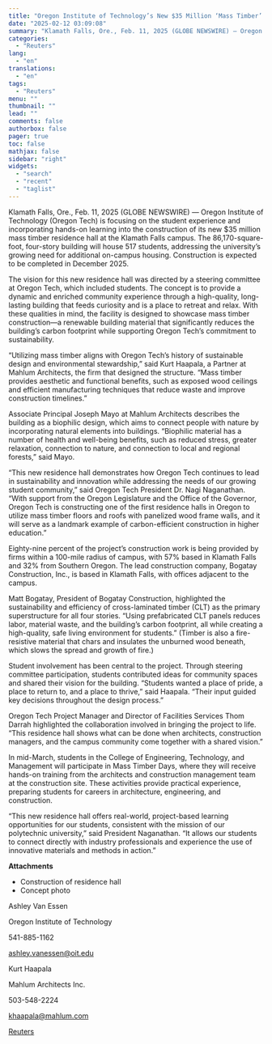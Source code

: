 ```yaml
---
title: "Oregon Institute of Technology’s New $35 Million ‘Mass Timber’ Residence Hall"
date: "2025-02-12 03:09:08"
summary: "Klamath Falls, Ore., Feb. 11, 2025 (GLOBE NEWSWIRE) — Oregon Institute of Technology (Oregon Tech) is focusing on the student experience and incorporating hands-on learning into the construction of its new $35 million mass timber residence hall at the Klamath Falls campus. The 86,170-square-foot, four-story building will house 517 students,..."
categories:
  - "Reuters"
lang:
  - "en"
translations:
  - "en"
tags:
  - "Reuters"
menu: ""
thumbnail: ""
lead: ""
comments: false
authorbox: false
pager: true
toc: false
mathjax: false
sidebar: "right"
widgets:
  - "search"
  - "recent"
  - "taglist"
---
```


Klamath Falls, Ore., Feb. 11, 2025 (GLOBE NEWSWIRE) — Oregon Institute of Technology (Oregon Tech) is focusing on the student experience and incorporating hands-on learning into the construction of its new $35 million mass timber residence hall at the Klamath Falls campus. The 86,170-square-foot, four-story building will house 517 students, addressing the university’s growing need for additional on-campus housing. Construction is expected to be completed in December 2025.

The vision for this new residence hall was directed by a steering committee at Oregon Tech, which included students. The concept is to provide a dynamic and enriched community experience through a high-quality, long-lasting building that feeds curiosity and is a place to retreat and relax. With these qualities in mind, the facility is designed to showcase mass timber construction—a renewable building material that significantly reduces the building’s carbon footprint while supporting Oregon Tech’s commitment to sustainability.

“Utilizing mass timber aligns with Oregon Tech’s history of sustainable design and environmental stewardship,” said Kurt Haapala, a Partner at Mahlum Architects, the firm that designed the structure. “Mass timber provides aesthetic and functional benefits, such as exposed wood ceilings and efficient manufacturing techniques that reduce waste and improve construction timelines.”

Associate Principal Joseph Mayo at Mahlum Architects describes the building as a biophilic design, which aims to connect people with nature by incorporating natural elements into buildings. “Biophilic material has a number of health and well-being benefits, such as reduced stress, greater relaxation, connection to nature, and connection to local and regional forests,” said Mayo.

“This new residence hall demonstrates how Oregon Tech continues to lead in sustainability and innovation while addressing the needs of our growing student community,” said Oregon Tech President Dr. Nagi Naganathan. “With support from the Oregon Legislature and the Office of the Governor, Oregon Tech is constructing one of the first residence halls in Oregon to utilize mass timber floors and roofs with panelized wood frame walls, and it will serve as a landmark example of carbon-efficient construction in higher education.”

Eighty-nine percent of the project’s construction work is being provided by firms within a 100-mile radius of campus, with 57% based in Klamath Falls and 32% from Southern Oregon. The lead construction company, Bogatay Construction, Inc., is based in Klamath Falls, with offices adjacent to the campus.

Matt Bogatay, President of Bogatay Construction, highlighted the sustainability and efficiency of cross-laminated timber (CLT) as the primary superstructure for all four stories. “Using prefabricated CLT panels reduces labor, material waste, and the building’s carbon footprint, all while creating a high-quality, safe living environment for students.” (Timber is also a fire-resistive material that chars and insulates the unburned wood beneath, which slows the spread and growth of fire.)

Student involvement has been central to the project. Through steering committee participation, students contributed ideas for community spaces and shared their vision for the building. “Students wanted a place of pride, a place to return to, and a place to thrive,” said Haapala. “Their input guided key decisions throughout the design process.”

Oregon Tech Project Manager and Director of Facilities Services Thom Darrah highlighted the collaboration involved in bringing the project to life. “This residence hall shows what can be done when architects, construction managers, and the campus community come together with a shared vision.”

In mid-March, students in the College of Engineering, Technology, and Management will participate in Mass Timber Days, where they will receive hands-on training from the architects and construction management team at the construction site. These activities provide practical experience, preparing students for careers in architecture, engineering, and construction.

“This new residence hall offers real-world, project-based learning opportunities for our students, consistent with the mission of our polytechnic university,” said President Naganathan. “It allows our students to connect directly with industry professionals and experience the use of innovative materials and methods in action.”

**Attachments**

* Construction of residence hall
* Concept photo

Ashley Van Essen

Oregon Institute of Technology

541-885-1162

ashley.vanessen@oit.edu

Kurt Haapala

Mahlum Architects Inc.

503-548-2224

khaapala@mahlum.com

[Reuters](https://www.tradingview.com/news/reuters.com,2025-02-11:newsml_GNX1tdNY1:0-oregon-institute-of-technology-s-new-35-million-mass-timber-residence-hall/)
